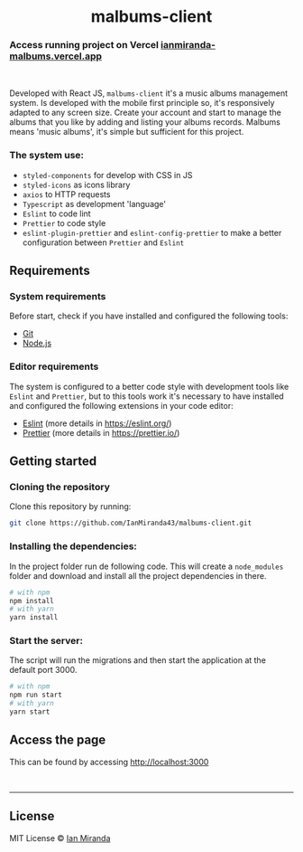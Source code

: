 
<h1 align="center"> 
	malbums-client
</h1>

### Access running project on Vercel [ianmiranda-malbums.vercel.app](https://ianmiranda-malbums.vercel.app/)

<br>

Developed with React JS, `malbums-client` it's a music albums management system. Is developed with the mobile first principle so, it's responsively adapted to any screen size. Create your account and start to manage the albums that you like by adding and listing your albums records. Malbums means 'music albums', it's simple but sufficient for this project. 

### The system use: 
* `styled-components` for develop with CSS in JS
* `styled-icons` as icons library 
* `axios` to HTTP requests
* `Typescript` as development 'language'
* `Eslint` to code lint
* `Prettier` to code style
* `eslint-plugin-prettier` and `eslint-config-prettier` to make a better configuration between `Prettier` and `Eslint`

## Requirements

### System requirements

Before start, check if you have installed and configured the following tools:

* [Git](https://git-scm.com/)
* [Node.js](https://nodejs.org/en/)

### Editor requirements

The system is configured to a better code style with development tools like `Eslint` and `Prettier`, but to this tools work it's necessary to have installed and configured the following extensions in your code editor: 

* [Eslint](https://marketplace.visualstudio.com/items?itemName=dbaeumer.vscode-eslint) (more details in https://eslint.org/)
* [Prettier](https://marketplace.visualstudio.com/items?itemName=esbenp.prettier-vscode) (more details in https://prettier.io/)

## Getting started

### Cloning the repository

Clone this repository by running:

```bash
git clone https://github.com/IanMiranda43/malbums-client.git
```

### Installing the dependencies:

In the project folder run de following code. This will create a `node_modules` folder and download and install all the project dependencies in there. 

```bash
# with npm
npm install
# with yarn
yarn install
```

### Start the server:

The script will run the migrations and then start the application at the default port 3000.

```bash
# with npm
npm run start
# with yarn
yarn start
```

## Access the page

This can be found by accessing <a href="http://localhost:3000" target="blank">http://localhost:3000<a>

<br>

---

## License

MIT License © [Ian Miranda](https://github.com/IanMiranda43)
